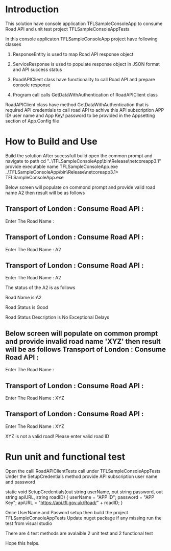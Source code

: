 ﻿# Introduction
 This solution have console application TFLSampleConsoleApp to consume Road API and unit test project TFLSampleConsoleAppTests

In this console applicaton TFLSampleConsoleApp project have following classes
1. ResponseEntity is used to map Road API response object

2. ServiceResponse is used to populate response object in JSON format and API success status

3. RoadAPIClient class have functionality to call Road API and prepare console response

4. Program call calls GetDataWithAuthentication of RoadAPIClient class 

RoadAPIClient class have method GetDataWithAuthentication that is required API credentials to call road API to achive this
API subscription APP ID/ user name and App Key/ password to be provided in the Appsetting section of App.Config file

<appSettings>
		<add key="ApiURL" value="https://api.tfl.gov.uk/Road/" />
		<add key="ApiUserName" value="UserName" />
		<add key="ApiPassword" value="Password" />
</appSettings>

# How to Build and Use
Build the solution
After sucessfull build open the common prompt and navigate to path 
cd "..\TFLSampleConsoleApp\bin\Release\netcoreapp3.1\"
provide executable name TFLSampleConsoleApp.exe
..\TFLSampleConsoleApp\bin\Release\netcoreapp3.1> TFLSampleConsoleApp.exe

Below screen will populate on commond prompt and provide valid road name A2 then result will be as follows


 Transport of London : Consume Road API :
---------------------------------------------------
 Enter The Road Name :

 
  Transport of London : Consume Road API :
---------------------------------------------------
 Enter The Road Name : A2

 
  Transport of London : Consume Road API :
---------------------------------------------------
 Enter The Road Name : A2

 The status of the A2 is as follows

 Road Name is A2

 Road Status is Good

 Road Status Description is No Exceptional Delays


 Below screen will populate on common prompt and provide invalid road name 'XYZ' then result will be as follows
 Transport of London : Consume Road API :
---------------------------------------------------
 Enter The Road Name :

 
  Transport of London : Consume Road API :
---------------------------------------------------
 Enter The Road Name : XYZ

 
  Transport of London : Consume Road API :
---------------------------------------------------
 Enter The Road Name : XYZ
 
 XYZ is not a valid road!
 Please enter valid road ID

 # Run unit and functional test

 Open the calll RoadAPIClientTests call under TFLSampleConsoleAppTests
 Under the SetupCredentials method provide API subscription user name and password 

 static void SetupCredentials(out string userName, out string password, out string apiURL, string roadID)
        {
            userName = "APP ID";
            password = "APP Key";
            apiURL = "https://api.tfl.gov.uk/Road/" + roadID;
         }

 Once UserName and Pasword setup then build the project TFLSampleConsoleAppTests
 Update nuget package if any missing
 run the test from visual studio

 There are 4 test methods are avalaible 
 2 unit test and 2 functional test




Hope this helps.



